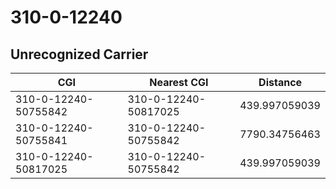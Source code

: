 # 310-0-12240
## Unrecognized Carrier


| CGI | Nearest CGI | Distance |
|-----|-------------|----------|
| 310-0-12240-50755842 | 310-0-12240-50817025 | 439.997059039 |
| 310-0-12240-50755841 | 310-0-12240-50755842 | 7790.34756463 |
| 310-0-12240-50817025 | 310-0-12240-50755842 | 439.997059039 |
